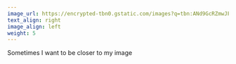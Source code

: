 ```yaml
---
image_url: https://encrypted-tbn0.gstatic.com/images?q=tbn:ANd9GcRZmwJF441aHSeKZ5XR-jlgWiOlDUQnHyTMGQ&usqp=CAU
text_align: right
image_align: left
weight: 5
---
```


Sometimes I want to be closer to my image
